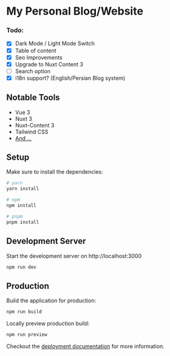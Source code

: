 # My Personal Blog/Website

### Todo: 
- [x]  Dark Mode / Light Mode Switch
- [x]  Table of content
- [x]  Seo Improvements
- [x]  Upgrade to Nuxt Content 3
- [ ]  Search option
- [x]  i18n support? (English/Persian Blog system)

## Notable Tools

- Vue 3
- Nuxt 3
- Nuxt-Content 3
- Tailwind CSS
- [And ...](https://github.com/ParsaJR/ParsaJR.ORG/blob/main/package.json)

## Setup

Make sure to install the dependencies:

```bash
# yarn
yarn install

# npm
npm install

# pnpm
pnpm install
```

## Development Server

Start the development server on http://localhost:3000

```bash
npm run dev
```

## Production

Build the application for production:

```bash
npm run build
```

Locally preview production build:

```bash
npm run preview
```

Checkout the [deployment documentation](https://nuxt.com/docs/getting-started/deployment) for more information.
